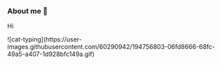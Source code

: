 ### About me 👋

<p>Hi</p>
![cat-typing](https://user-images.githubusercontent.com/60290942/194756803-06fd8666-68fc-49a5-a407-1d928bfc149a.gif)





<!--
**moledoPatrik/moledoPatrik** is a ✨ _special_ ✨ repository because its `README.md` (this file) appears on your GitHub profile.

Here are some ideas to get you started:

- 🔭 I’m currently working on ...
- 🌱 I’m currently learning ...
- 👯 I’m looking to collaborate on ...
- 🤔 I’m looking for help with ...
- 💬 Ask me about ...
- 📫 How to reach me: ...
- 😄 Pronouns: ...
- ⚡ Fun fact: ...
-->
